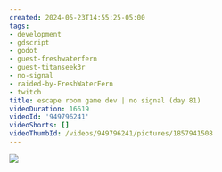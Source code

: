 ```yaml
---
created: 2024-05-23T14:55:25-05:00
tags:
- development
- gdscript
- godot
- guest-freshwaterfern
- guest-titanseek3r
- no-signal
- raided-by-FreshWaterFern
- twitch
title: escape room game dev | no signal (day 81)
videoDuration: 16619
videoId: '949796241'
videoShorts: []
videoThumbId: /videos/949796241/pictures/1857941508
---
```


![](20240523195525.jpg)
